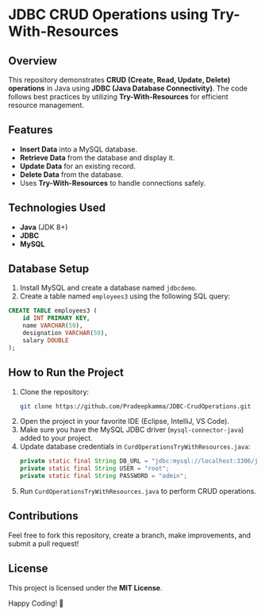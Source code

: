 # JDBC CRUD Operations using Try-With-Resources

## Overview
This repository demonstrates **CRUD (Create, Read, Update, Delete) operations** in Java using **JDBC (Java Database Connectivity)**. The code follows best practices by utilizing **Try-With-Resources** for efficient resource management.

## Features
- **Insert Data** into a MySQL database.
- **Retrieve Data** from the database and display it.
- **Update Data** for an existing record.
- **Delete Data** from the database.
- Uses **Try-With-Resources** to handle connections safely.

## Technologies Used
- **Java** (JDK 8+)
- **JDBC**
- **MySQL**

## Database Setup
1. Install MySQL and create a database named `jdbcdemo`.
2. Create a table named `employees3` using the following SQL query:

```sql
CREATE TABLE employees3 (
    id INT PRIMARY KEY,
    name VARCHAR(50),
    designation VARCHAR(50),
    salary DOUBLE
);
```

## How to Run the Project
1. Clone the repository:
   ```sh
   git clone https://github.com/Pradeepkamma/JDBC-CrudOperations.git
   ```
2. Open the project in your favorite IDE (Eclipse, IntelliJ, VS Code).
3. Make sure you have the MySQL JDBC driver (`mysql-connector-java`) added to your project.
4. Update database credentials in `CurdOperationsTryWithResources.java`:
   ```java
   private static final String DB_URL = "jdbc:mysql://localhost:3306/jdbcdemo";
   private static final String USER = "root";
   private static final String PASSWORD = "admin";
   ```
5. Run `CurdOperationsTryWithResources.java` to perform CRUD operations.

## Contributions
Feel free to fork this repository, create a branch, make improvements, and submit a pull request!

## License
This project is licensed under the **MIT License**.

Happy Coding! 🚀

